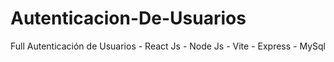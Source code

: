 # Autenticacion-De-Usuarios
Full Autenticación  de Usuarios - React Js - Node Js - Vite - Express - MySql
